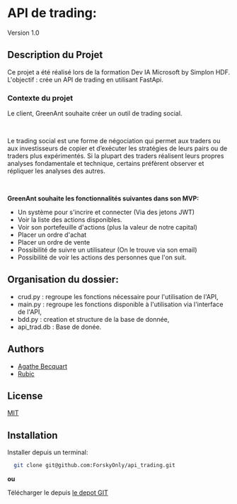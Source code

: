 
# API de trading:

Version 1.0



## Description du Projet

Ce projet a été réalisé lors de la formation Dev IA Microsoft by Simplon HDF. L'objectif : crée un API de trading en utilisant FastApi.


### Contexte du projet



Le client, GreenAnt souhaite créer un outil de trading social.

​

Le trading social est une forme de négociation qui permet aux traders ou aux investisseurs de copier et d’exécuter les stratégies de leurs pairs ou de traders plus expérimentés. Si la plupart des traders réalisent leurs propres analyses fondamentale et technique, certains préfèrent observer et répliquer les analyses des autres.

​

**GreenAnt souhaite les fonctionnalités suivantes dans son MVP:**

- Un système pour s'incrire et connecter (Via des jetons JWT)
- Voir la liste des actions disponibles.
- Voir son portefeuille d'actions (plus la valeur de notre capital)
- Placer un ordre d'achat
- Placer un ordre de vente
- Possibilité de suivre un utilisateur (On le trouve via son email)
- Possibilité de voir les actions des personnes que l'on suit.



## Organisation du dossier: 


- crud.py : regroupe  les fonctions nécessaire pour l'utilisation de l'API,
- main.py : regroupe les fonctions disponible à l'utilisation via l'interface de l'API,
- bdd.py : creation et structure de la base de donnée,
- api_trad.db : Base de donée. 


## Authors

- [Agathe Becquart](https://github.com/AgatheBecquart)
- [Rubic ](https://github.com/Forskyonly)

## License

[MIT](https://choosealicense.com/licenses/mit/)


## Installation

Installer depuis un terminal: 
```bash
  git clone git@github.com:ForskyOnly/api_trading.git
```
    
**ou** 

Télécharger le depuis [le depot GIT](https://github.com/ForskyOnly/api_trading)
